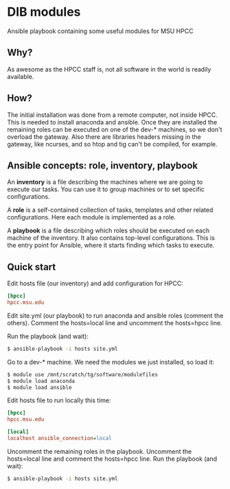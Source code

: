# DIB modules

  Ansible playbook containing some useful modules for MSU HPCC

## Why?

  As awesome as the HPCC staff is, not all software in the world is readily
  available.

## How?

  The initial installation was done from a remote computer, not inside HPCC.
  This is needed to install anaconda and ansible. Once they are installed the
  remaining roles can be executed on one of the dev-* machines, so we don't
  overload the gateway. Also there are libraries headers missing in the gateway,
  like ncurses, and so htop and tig can't be compiled, for example.

## Ansible concepts: role, inventory, playbook

  An **inventory** is a file describing the machines where we are going
  to execute our tasks. You can use it to group machines or to set specific
  configurations.

  A **role** is a self-contained collection of tasks, templates and
  other related configurations. Here each module is implemented as a role.

  A **playbook** is a file describing which roles should be executed on
  each machine of the inventory. It also contains top-level configurations.
  This is the entry point for Ansible, where it starts finding which tasks
  to execute.

## Quick start

  Edit hosts file (our inventory) and add configuration for HPCC:

  ``` ini
  [hpcc]
  hpcc.msu.edu
  ```

  Edit site.yml (our playbook) to run anaconda and ansible roles
  (comment the others). Comment the hosts=local line and uncomment
  the hosts=hpcc line.

  Run the playbook (and wait):

  ``` bash
  $ ansible-playbook -i hosts site.yml
  ```

  Go to a dev-* machine. We need the modules we just installed, so load it:

  ``` bash
  $ module use /mnt/scratch/tg/software/modulefiles
  $ module load anaconda
  $ module load ansible
  ```

  Edit hosts file to run locally this time:

  ``` ini
  [hpcc]
  hpcc.msu.edu

  [local]
  localhost ansible_connection=local
  ```

  Uncomment the remaining roles in the playbook.
  Uncomment the hosts=local line and comment the hosts=hpcc line.
  Run the playbook (and wait):

  ``` bash
  $ ansible-playbook -i hosts site.yml
  ```
